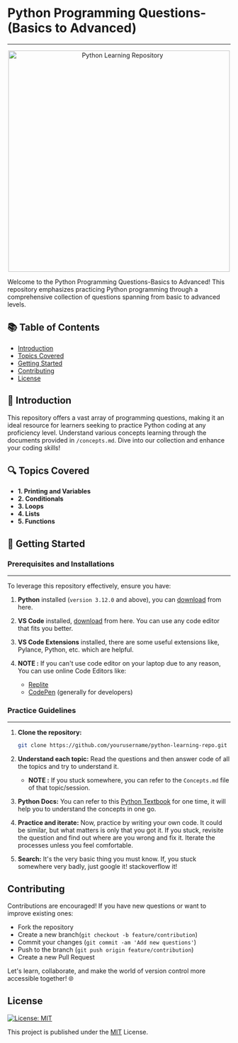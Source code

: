 # **Python Programming Questions-(Basics to Advanced)**
-------------------------------------------------------

<div align="center">
  <img src="https://1000logos.net/wp-content/uploads/2020/08/Python-Logo.png" alt="Python Learning Repository" width="500px">
</div>


Welcome to the Python Programming Questions-Basics to Advanced! This repository emphasizes practicing Python programming through a comprehensive collection of questions spanning from basic to advanced levels.

## 📚 Table of Contents

- [Introduction](#introduction)
- [Topics Covered](#topics-covered)
- [Getting Started](#getting-started)
- [Contributing](#contributing)
- [License](#license)

## 🚀 Introduction

This repository offers a vast array of programming questions, making it an ideal resource for learners seeking to practice Python coding at any proficiency level. Understand various concepts learning through the documents provided in `/concepts.md`. Dive into our collection and enhance your coding skills!

## 🔍 Topics Covered

- **1. Printing and Variables**
- **2. Conditionals**
- **3. Loops**
- **4. Lists**
- **5. Functions**


## 🧠 Getting Started

### **Prerequisites and Installations**
----


To leverage this repository effectively, ensure you have:

1. **Python** installed (`version 3.12.0` and above), you can [download](https://www.python.org/downloads/) from here.

2. **VS Code** installed, [download](https://code.visualstudio.com/download) from here. You can use any code editor that fits you better.

3. **VS Code Extensions** installed, there are some useful extensions like, Pylance, Python, etc. which are helpful.

4. **NOTE :** If you can't use code editor on your laptop due to any reason, You can use online Code Editors like:
    - [Replite](https://replit.com/)
    - [CodePen](https://codepen.io/) (generally for developers)


### **Practice Guidelines**
----

1. **Clone the repository:**
   ```bash
   git clone https://github.com/yourusername/python-learning-repo.git

2. **Understand each topic:** Read the questions and then answer code of all the topics and try to understand it.
    - **NOTE :** If you stuck somewhere, you can refer to the `Concepts.md` file of that topic/session.

3. **Python Docs:** You can refer to this [Python Textbook](https://bsc-iitm.github.io/python-textbook/) for one time, it will help you to understand the concepts in one go.

4. **Practice and iterate:** Now, practice by writing your own code. It could be similar, but what matters is only that you got it. If you stuck, revisite the question and find out where are you wrong and fix it. Iterate the processes unless you feel comfortable.

5. **Search:** It's the very basic thing you must know. If, you stuck somewhere very badly, just google it! stackoverflow it!


## Contributing

Contributions are encouraged! If you have new questions or want to improve existing ones:
- Fork the repository
- Create a new branch(`git checkout -b feature/contribution`)
- Commit your changes (`git commit -am 'Add new questions'`)
- Push to the branch (`git push origin feature/contribution`)
- Create a new Pull Request

Let's learn, collaborate, and make the world of version control more accessible together! 🌐


## License

[![License: MIT](https://img.shields.io/badge/License-MIT-yellow.svg)](https://opensource.org/licenses/MIT)

This project is published under the [MIT](https://github.com/harsh-a-parihar/Python_Programming_Questions/blob/python/LICENSE) License.